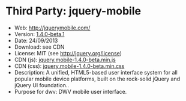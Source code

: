 Third Party: jquery-mobile
==========================

* Web: http://jquerymobile.com/
* Version: [1.4.0-beta.1](http://jquerymobile.com/blog/2013/09/24/announcing-jquery-mobile-1-4-beta/)
* Date: 24/09/2013
* Download: see CDN
* License: MIT (see http://jquery.org/license)
* CDN (js): [jquery.mobile-1.4.0-beta.min.js](http://code.jquery.com/mobile/1.4.0-beta.1/jquery.mobile-1.4.0-beta.1.min.js)
* CDN (css): [jquery.mobile-1.4.0-beta.min.css](http://code.jquery.com/mobile/1.4.0-beta.1/jquery.mobile-1.4.0-beta.1.min.css)
* Description: A unified, HTML5-based user interface system for all popular mobile 
  device platforms, built on the rock-solid jQuery and jQuery UI foundation..
* Purpose for dwv: DWV mobile user interface.
